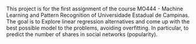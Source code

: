 This project is for the first assignment of the course MO444 - Machine Learning and Pattern Recognition of Universidade Estadual de Campinas.
The goal is to Explore linear regression alternatives and come up with the best possible model to the problems, avoiding
overfitting. In particular, to predict the number of shares in social networks (popularity).
